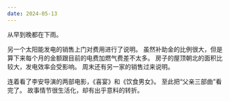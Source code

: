 ```yaml
---
date: 2024-05-13
---
```

从早到晚都在下雨。

另一个太阳能发电的销售上门对费用进行了说明。
虽然补助金的比例很大，但是算下来每个月的金额跟目前的电费加燃气费差不太多。
房子的屋顶朝北的面积比较大，发电效率会受影响。
周末还有另一家的销售过来说明。

连着看了李安导演的两部电影，《喜宴》和《饮食男女》。
至此把“父亲三部曲”看完了。
故事情节很生活化，却有出乎意料的转折。

